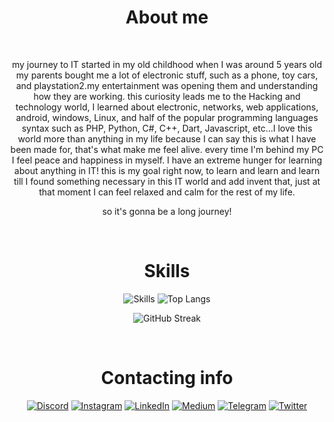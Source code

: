 

<h1 align="center">About me</h1>
<br>
<div align="center">
  
  my journey to IT started in my old childhood when I was around 5 years old my parents bought me a lot of electronic stuff, such as a phone, toy cars, and playstation2.my entertainment was opening them and understanding how they are working. this curiosity leads me to the Hacking and technology world, I learned about electronic, networks, web applications, android, windows, Linux, and half of the popular programming languages syntax such as PHP, Python, C#, C++, Dart, Javascript, etc...I love this world more than anything in my life because I can say this is what I have been made for, that's what make me feel alive. every time I'm behind my PC I feel peace and happiness in myself. I have an extreme hunger for learning about anything in IT! this is my goal right now, to learn and learn and learn till I found something necessary in this IT world and add invent that, just at that moment I can feel relaxed and calm for the rest of my life.
  
  so it's gonna be a long journey!

</div>

<br>

<h1 align="center">Skills</h1>
<div align="center">
  
  ![Skills](https://skillicons.dev/icons?i=py,html,js,jquery,bash,vscode,php,markdown,vim,c,cpp,cs,docker,laravel,mysql,linux,dart,arduino,raspberrypi,flutter,django,git,replit,stackoverflow,selenium,wordpress,cloudflare,electron&theme=dark&perline=7)
  ![Top Langs](https://github-readme-stats.vercel.app/api/top-langs/?username=jexroid&layout=donut)

  ![GitHub Streak](https://streak-stats.demolab.com/?user=jexroid)
  
</div>
<br>

<h1 align="center">Contacting info</h1>
<div align="center">
  
  
[![Discord](https://img.shields.io/badge/Discord-blue?style=for-the-badge&logo=discord&logoColor=white)](https://discord.gg/58yRbQNSKK) [![Instagram](https://img.shields.io/badge/Instagram-red?style=for-the-badge&logo=Instagram&logoColor=white)](https://instagram.com/jexroid) [![LinkedIn](https://img.shields.io/badge/LinkedIn-blue?style=for-the-badge&logo=linkedin&logoColor=white)](https://linkedin.com/in/jexroid) [![Medium](https://img.shields.io/badge/Medium-black?style=for-the-badge&logo=medium&logoColor=white)](https://medium.com/@jexroid) [![Telegram](https://img.shields.io/badge/jexroid-blue?style=for-the-badge&logo=telegram)](https://t.me/jexroid) [![Twitter](https://img.shields.io/badge/Twitter-blue?style=for-the-badge&logo=twitter&logoColor=white)](https://twitter.com/jexroid)
  

  
<!-- ![lg](https://github-readme-stats.vercel.app/api?username=jexroid) --!>


</div>
